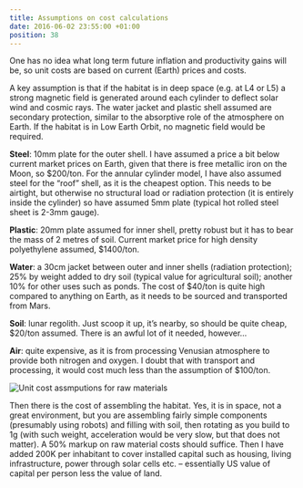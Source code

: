 ```yaml
---
title: Assumptions on cost calculations
date: 2016-06-02 23:55:00 +01:00
position: 38
---
```


One has no idea what long term future inflation and productivity gains will be, so unit costs are based on current (Earth) prices and costs.

A key assumption is that if the habitat is in deep space (e.g. at L4 or L5) a strong magnetic field is generated around each cylinder to deflect solar wind and cosmic rays. The water jacket and plastic shell assumed are secondary protection, similar to the absorptive role of the atmosphere on Earth. If the habitat is in Low Earth Orbit, no magnetic field would be required. 

**Steel**: 10mm plate for the outer shell. I have assumed a price  a bit below current market prices on Earth, given that there is free metallic iron on the Moon, so $200/ton. For the annular cylinder model, I have also assumed steel for the “roof” shell, as it is the cheapest option. This needs to be airtight, but otherwise no structural load or radiation protection (it is entirely inside the cylinder) so have assumed 5mm plate (typical hot rolled steel sheet is 2-3mm gauge).

**Plastic**: 20mm plate assumed for inner shell, pretty robust but it has to bear the mass of 2 metres of soil. Current market price for high density polyethylene assumed, $1400/ton.

**Water**: a 30cm jacket between outer and inner shells (radiation protection); 25% by weight added to dry soil (typical value for agricultural soil); another 10% for other uses such as ponds. The cost of $40/ton is quite high compared to anything on Earth, as it needs to be sourced and transported from Mars.

**Soil**: lunar regolith. Just scoop it up, it’s nearby, so should be quite cheap, $20/ton assumed. There is an awful lot of it needed, however…

**Air**: quite expensive, as it is from processing Venusian atmosphere to provide both nitrogen and oxygen. I doubt that with transport and processing, it would cost much less than the assumption of $100/ton.

![Unit cost assmputions for raw materials](https://1.bp.blogspot.com/-NTSlOHdr_V8/V1C5N2a_6DI/AAAAAAAAAHc/U_2bz2_kk-k-xd4emTBI_UrlwW5zVxGAgCLcB/s1600/Slide3.JPG)


Then there is the cost of assembling the habitat. Yes, it is in space, not a great environment, but you are assembling fairly simple components (presumably using robots) and filling with soil, then rotating as you build to 1g (with such weight, acceleration would be very slow, but that does not matter). A 50% markup on raw material costs should suffice. Then I have added 200K per inhabitant to cover installed capital such as housing, living infrastructure, power through solar cells etc. – essentially US value of capital per person less the value of land.
